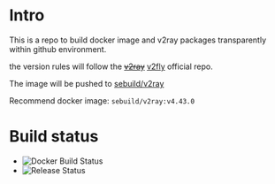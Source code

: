 # Intro

This is a repo to build docker image and v2ray packages transparently within github environment.

the version rules will follow the [~~v2ray~~](https://github.com/v2ray/v2ray-core) [v2fly](https://github.com/v2fly/v2ray-core) official repo.

The image will be pushed to [sebuild/v2ray](https://hub.docker.com/repository/docker/sebuild/v2ray)

Recommend docker image: `sebuild/v2ray:v4.43.0`

# Build status

- ![Docker Build Status](https://github.com/s-build/v2ray/workflows/docker/badge.svg)
- ![Release Status](https://github.com/s-build/v2ray/workflows/release/badge.svg)
